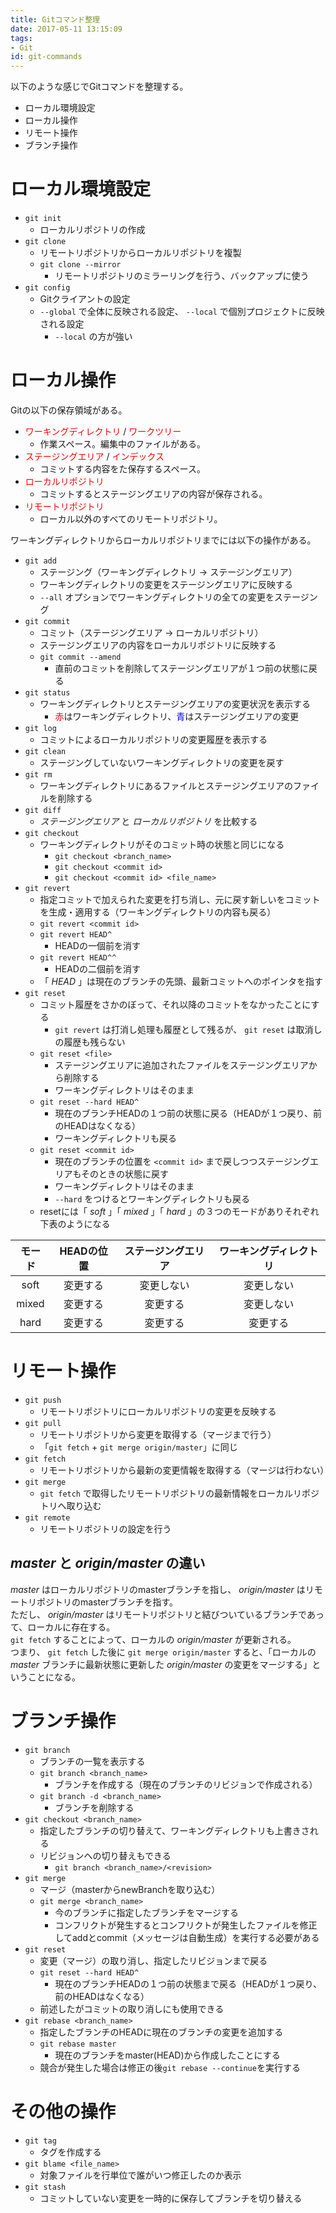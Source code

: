```yaml
---
title: Gitコマンド整理
date: 2017-05-11 13:15:09
tags:
- Git
id: git-commands
---
```


以下のような感じでGitコマンドを整理する。

- ローカル環境設定
- ローカル操作
- リモート操作
- ブランチ操作

<!-- more -->

# ローカル環境設定

- `git init`
  - ローカルリポジトリの作成
- `git clone`
  - リモートリポジトリからローカルリポジトリを複製
  - `git clone --mirror`
    - リモートリポジトリのミラーリングを行う、バックアップに使う
- `git config`
  - Gitクライアントの設定
  - `--global` で全体に反映される設定、 `--local` で個別プロジェクトに反映される設定
    - `--local` の方が強い


# ローカル操作

Gitの以下の保存領域がある。

- <span style="color:red">ワーキングディレクトリ</span> / <span style="color:red">ワークツリー</span>
  - 作業スペース。編集中のファイルがある。
- <span style="color:red">ステージングエリア</span> / <span style="color:red">インデックス</span>
  - コミットする内容をた保存するスペース。
- <span style="color:red">ローカルリポジトリ</span>
  - コミットするとステージングエリアの内容が保存される。
- <span style="color:red">リモートリポジトリ</span>
  - ローカル以外のすべてのリモートリポジトリ。

ワーキングディレクトリからローカルリポジトリまでには以下の操作がある。

- `git add`
  - ステージング（ワーキングディレクトリ → ステージングエリア）
  - ワーキングディレクトリの変更をステージングエリアに反映する
  - `--all` オプションでワーキングディレクトリの全ての変更をステージング
- `git commit`
  - コミット（ステージングエリア → ローカルリポジトリ）
  - ステージングエリアの内容をローカルリポジトリに反映する
  - `git commit --amend`
    - 直前のコミットを削除してステージングエリアが１つ前の状態に戻る
- `git status`
  - ワーキングディレクトリとステージングエリアの変更状況を表示する
    - <span style="color:red">赤</span>はワーキングディレクトリ、<span style="color:blue">青</span>はステージングエリアの変更
- `git log`
  - コミットによるローカルリポジトリの変更履歴を表示する
- `git clean`
  - ステージングしていないワーキングディレクトリの変更を戻す
- `git rm`
  - ワーキングディレクトリにあるファイルとステージングエリアのファイルを削除する
- `git diff`
  - *ステージングエリア* と *ローカルリポジトリ* を比較する
- `git checkout`
  - ワーキングディレクトリがそのコミット時の状態と同じになる
    - `git checkout <branch_name>`
    - `git checkout <commit id>`
    - `git checkout <commit id> <file_name>`
- `git revert`
  - 指定コミットで加えられた変更を打ち消し、元に戻す新しいをコミットを生成・適用する（ワーキングディレクトリの内容も戻る）
  - `git revert <commit id>`
  - `git revert HEAD^`
    - HEADの一個前を消す
  - `git revert HEAD^^`
    - HEADの二個前を消す
  - 「 *HEAD* 」は現在のブランチの先頭、最新コミットへのポインタを指す
- `git reset`
  - コミット履歴をさかのぼって、それ以降のコミットをなかったことにする
    - `git revert` は打消し処理も履歴として残るが、 `git reset` は取消しの履歴も残らない
  - `git reset <file>`
    - ステージングエリアに追加されたファイルをステージングエリアから削除する
    - ワーキングディレクトリはそのまま
  - `git reset --hard HEAD^`
    - 現在のブランチHEADの１つ前の状態に戻る（HEADが１つ戻り、前のHEADはなくなる）
    - ワーキングディレクトリも戻る
  - `git reset <commit id>`
    - 現在のブランチの位置を `<commit id>` まで戻しつつステージングエリアもそのときの状態に戻す
    - ワーキングディレクトリはそのまま
    - `--hard` をつけるとワーキングディレクトリも戻る
  - resetには「 *soft* 」「 *mixed* 」「 *hard* 」の３つのモードがありそれぞれ下表のようになる

|モード|HEADの位置|ステージングエリア|ワーキングディレクトリ|
|:----:|:--------:|:----------------:|:--------------------:|
|soft  |変更する  |変更しない        |変更しない            |
|mixed |変更する  |変更する          |変更しない            |
|hard  |変更する  |変更する          |変更する              |


# リモート操作

- `git push`
  - リモートリポジトリにローカルリポジトリの変更を反映する
- `git pull`
  - リモートリポジトリから変更を取得する（マージまで行う）
  - 「`git fetch` + `git merge origin/master`」に同じ
- `git fetch`
  - リモートリポジトリから最新の変更情報を取得する（マージは行わない）
- `git merge`
  - `git fetch` で取得したリモートリポジトリの最新情報をローカルリポジトリへ取り込む
- `git remote`
  - リモートリポジトリの設定を行う

## *master* と *origin/master* の違い

*master* はローカルリポジトリのmasterブランチを指し、 *origin/master* はリモートリポジトリのmasterブランチを指す。  
ただし、 *origin/master* はリモートリポジトリと結びついているブランチであって、ローカルに存在する。  
`git fetch` することによって、ローカルの *origin/master* が更新される。  
つまり、 `git fetch` した後に `git merge origin/master` すると、「ローカルの *master* ブランチに最新状態に更新した *origin/master* の変更をマージする」ということになる。


# ブランチ操作

- `git branch`
  - ブランチの一覧を表示する
  - `git branch <branch_name>`
    - ブランチを作成する（現在のブランチのリビジョンで作成される）
  - `git branch -d <branch_name>`
    - ブランチを削除する
- `git checkout <branch_name>`
  - 指定したブランチの切り替えて、ワーキングディレクトリも上書きされる
  - リビジョンへの切り替えもできる
    - `git branch <branch_name>/<revision>`
- `git merge`
  - マージ（masterからnewBranchを取り込む）
  - `git merge <branch_name>`
    - 今のブランチに指定したブランチをマージする
    - コンフリクトが発生するとコンフリクトが発生したファイルを修正してaddとcommit（メッセージは自動生成）を実行する必要がある
- `git reset`
  - 変更（マージ）の取り消し、指定したリビジョンまで戻る
  - `git reset --hard HEAD^`
    - 現在のブランチHEADの１つ前の状態まで戻る（HEADが１つ戻り、前のHEADはなくなる）
  - 前述したがコミットの取り消しにも使用できる
- `git rebase <branch_name>`
  - 指定したブランチのHEADに現在のブランチの変更を追加する
  - `git rebase master`
    - 現在のブランチをmaster(HEAD)から作成したことにする
  - 競合が発生した場合は修正の後`git rebase --continue`を実行する

# その他の操作

- `git tag`
  - タグを作成する
- `git blame <file_name>`
  - 対象ファイルを行単位で誰がいつ修正したのか表示
- `git stash`
  - コミットしていない変更を一時的に保存してブランチを切り替える
